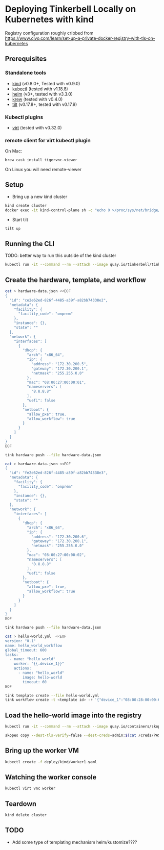 # Deploying Tinkerbell Locally on Kubernetes with kind

Registry configuration roughly cribbed from https://www.civo.com/learn/set-up-a-private-docker-registry-with-tls-on-kubernetes

## Prerequisites

### Standalone tools

- [kind](https://kind.sigs.k8s.io/) (v0.8.0+, Tested with v0.9.0)
- [kubectl](https://kubernetes.io/docs/tasks/tools/install-kubectl/) (tested with v1.18.8)
- [helm](https://helm.sh/docs/intro/quickstart/) (v3+, tested with v3.3.0)
- [krew](https://krew.sigs.k8s.io/) (tested with v0.4.0)
- [tilt](https://tilt.dev) (v0.17.8+, tested with v0.17.9)

### Kubectl plugins

- [virt](https://kubevirt.io/user-guide/#/installation/virtctl?id=install-virtctl-with-krew) (tested with v0.32.0)

### remote client for virt kubectl plugin

On Mac:

```sh
brew cask install tigervnc-viewer
```

On Linux you will need remote-viewer

## Setup

- Bring up a new kind cluster

```sh
kind create cluster
docker exec -it kind-control-plane sh -c "echo 0 >/proc/sys/net/bridge/bridge-nf-call-iptables"
```

- Start tilt

```sh
tilt up
```

## Running the CLI

TODO: better way to run this outside of the kind cluster

```sh
kubectl run -it --command --rm --attach --image quay.io/tinkerbell/tink-cli:latest --env="TINKERBELL_GRPC_AUTHORITY=tink-server:42113" --env="TINKERBELL_CERT_URL=http://tink-server:42114/cert" cli /bin/ash
```

## Create the hardware, template, and workflow

```sh
cat > hardware-data.json <<EOF
{
  "id": "ce2e62ed-826f-4485-a39f-a82bb74338e2",
  "metadata": {
    "facility": {
      "facility_code": "onprem"
    },
    "instance": {},
    "state": ""
  },
  "network": {
    "interfaces": [
      {
        "dhcp": {
          "arch": "x86_64",
          "ip": {
            "address": "172.30.200.5",
            "gateway": "172.30.200.1",
            "netmask": "255.255.0.0"
          },
          "mac": "08:00:27:00:00:01",
          "nameservers": [
            "8.8.8.8"
          ],
          "uefi": false
        },
        "netboot": {
          "allow_pxe": true,
          "allow_workflow": true
        }
      }
    ]
  }
}
EOF

tink hardware push --file hardware-data.json

cat > hardware-data.json <<EOF
{
  "id": "fe2e62ed-826f-4485-a39f-a82bb74338e3",
  "metadata": {
    "facility": {
      "facility_code": "onprem"
    },
    "instance": {},
    "state": ""
  },
  "network": {
    "interfaces": [
      {
        "dhcp": {
          "arch": "x86_64",
          "ip": {
            "address": "172.30.200.6",
            "gateway": "172.30.200.1",
            "netmask": "255.255.0.0"
          },
          "mac": "08:00:27:00:00:02",
          "nameservers": [
            "8.8.8.8"
          ],
          "uefi": false
        },
        "netboot": {
          "allow_pxe": true,
          "allow_workflow": true
        }
      }
    ]
  }
}
EOF

tink hardware push --file hardware-data.json

cat > hello-world.yml  <<EOF
version: "0.1"
name: hello_world_workflow
global_timeout: 600
tasks:
  - name: "hello world"
    worker: "{{.device_1}}"
    actions:
      - name: "hello_world"
        image: hello-world
        timeout: 60
EOF

tink template create --file hello-world.yml
tink workflow create -t <template id> -r '{"device_1":"08:00:28:00:00:01"}'
```

## Load the hello-world image into the registry

```sh
kubectl run -it --command --rm --attach --image quay.io/containers/skopeo:v1.1.1 --overrides='{ "apiVersion": "v1", "metadata": {"annotations": { "k8s.v1.cni.cncf.io/networks":"[{\"interface\":\"net1\",\"mac\":\"08:00:31:00:00:00\",\"ips\":[\"172.30.200.100/16\"],\"name\":\"tink-dev\",\"namespace\":\"default\"}]" } }, "spec": { "containers": [ { "name": "skopeo", "image": "quay.io/containers/skopeo:v1.1.1", "command": [ "sh" ], "tty": true, "stdin": true, "volumeMounts": [ { "name": "registry-creds", "mountPath": "/creds" } ] } ], "volumes": [ { "name": "registry-creds", "secret": { "secretName": "tink-registry-credentials" } } ] } }' skopeo -- sh

skopeo copy --dest-tls-verify=false --dest-creds=admin:$(cat /creds/PASSWORD) docker://hello-world docker://$(cat /creds/URL)/hello-world
```

## Bring up the worker VM

```sh
kubectl create -f deploy/kind/worker1.yaml
```

## Watching the worker console

```sh
kubectl virt vnc worker
```

## Teardown

```sh
kind delete cluster
```

## TODO
- Add some type of templating mechanism helm/kustomize????
